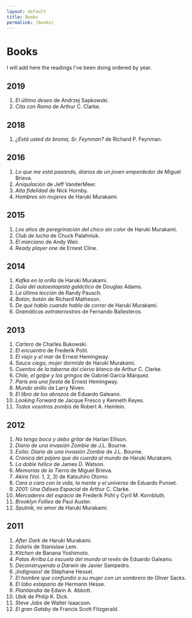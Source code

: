 ```yaml
---
layout: default
title: Books
permalink: /books/
---
```


# Books

I will add here the readings I've been doing ordered by year.

## 2019

1. *El último deseo* de Andrzej Sapkowski.
2. *Cita con Rama* de Arthur C. Clarke.

## 2018

1. *¿Está usted de broma, Sr. Feynman?* de Richard P. Feynman.

## 2016

1. *Lo que me está pasando, diarios de un joven emperdedor* de Miguel Brieva.
2. *Aniquilación* de Jeff VanderMeer.
3. *Alta fidelidad* de Nick Hornby.
4. *Hombres sin mujeres* de Haruki Murakami.

## 2015

1. *Los años de peregrinación del chico sin color* de Haruki Murakami.
2. *Club de lucha* de Chuck Palahniuk.
3. *El marciano* de Andy Weir.
4. *Ready player one* de Ernest Cline.

## 2014

1. *Kafka en la orilla* de Haruki Murakami.
2. *Guía del autoestopista galáctico* de Douglas Adams.
3. *La última lección* de Randy Pausch.
4. *Botón, botón* de Richard Matheson.
5. *De qué hablo cuando hablo de correr* de Haruki Murakami.
6. *Gramáticas extraterrestres* de Fernando Ballesteros.

## 2013

1. *Cartero* de Charles Bukowski.
2. *El encuentro* de Frederik Pohl.
3. *El viejo y el mar* de Ernest Hemingway.
4. *Sauce ciego, mujer dormida* de Haruki Murakami.
5. *Cuentos de la taberna del ciervo blanco* de Arthur C. Clarke.
6. *Chile, el golpe y los gringos* de Gabriel García Márquez.
7. *París era una fiesta* de Ernest Hemingway.
8. *Mundo anillo* de Larry Niven.
9. *El libro de los abrazos* de Eduardo Galeano.
10. *Looking Forward* de Jacque Fresco y Kenneth Keyes.
11. *Todos vosotros zombis* de Robert A. Heinlein.

## 2012

1. *No tengo boca y debo gritar* de Harlan Ellison.
2. *Diario de una invasión Zombie* de J.L. Bourne.
3. *Exilio: Diario de una invasión Zombie* de J.L. Bourne.
4. *Crónica del pájaro que da cuerda al mundo* de Haruki Murakami.
5. *La doble hélice* de James D. Watson.
6. *Memorias de la Tierra* de Miguel Brieva.
7. *Akira* (Vol. 1, 2, 3) de Katsuhiro Otomo.
8. *Cara a cara con la vida, la mente y el universo* de Eduardo Punset.
9. *2001: Una Odisea Espacial* de Arthur C. Clarke.
10. *Mercaderes del espacio* de Frederik Pohl y Cyril M. Kornbluth.
11. *Brooklyn Follies* de Paul Auster.
12. *Sputnik, mi amor* de Haruki Murakami.

## 2011

1. *After Dark* de Haruki Murakami.
2. *Solaris* de Stanislaw Lem.
3. *Kitchen* de Banana Yoshimoto.
4. *Patas Arriba La escuela del mundo al revés* de Eduardo Galeano.
5. *Deconstruyendo a Darwin* de Javier Sampedro.
6. *¡Indignaos!* de Stéphane Hessel.
7. *El hombre que confundió a su mujer con un sombrero* de Oliver Sacks.
8. *El lobo estepario* de Hermann Hesse.
9. *Planilandia* de Edwin A. Abbott.
10. *Ubik* de Philip K. Dick.
11. *Steve Jobs* de Walter Isaacson.
12. *El gran Gatsby* de Francis Scott Fitzgerald.
